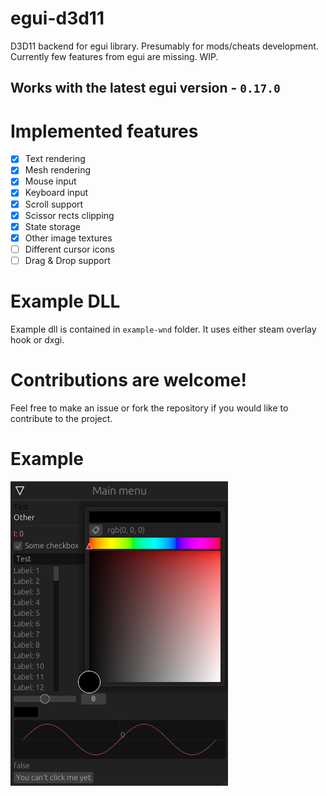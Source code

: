 # egui-d3d11
D3D11 backend for egui library. Presumably for mods/cheats development.
Currently few features from egui are missing. WIP.
## Works with the latest egui version - `0.17.0`

# Implemented features
- [x] Text rendering
- [x] Mesh rendering
- [x] Mouse input
- [x] Keyboard input
- [x] Scroll support
- [x] Scissor rects clipping
- [x] State storage
- [x] Other image textures
- [ ] Different cursor icons
- [ ] Drag & Drop support

# Example DLL
Example dll is contained in `example-wnd` folder. It uses either steam overlay hook or dxgi.

# **Contributions are welcome!**
Feel free to make an issue or fork the repository if you would like to contribute to the project.

# Example
![](pictures/03.png)
